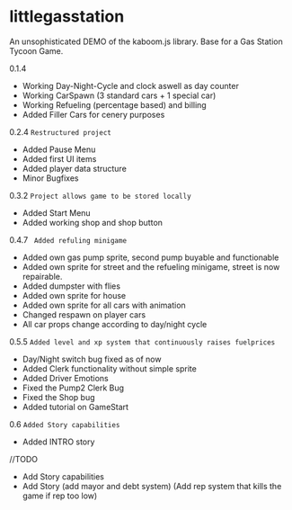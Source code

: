 # littlegasstation

An unsophisticated DEMO of the kaboom.js library.
Base for a Gas Station Tycoon Game.

0.1.4
- Working Day-Night-Cycle and clock aswell as day counter
- Working CarSpawn (3 standard cars + 1 special car)
- Working Refueling (percentage based) and billing
- Added Filler Cars for cenery purposes

0.2.4
``` Restructured project ```
- Added Pause Menu
- Added first UI items
- Added player data structure
- Minor Bugfixes

0.3.2
``` Project allows game to be stored locally ```
- Added Start Menu
- Added working shop and shop button

0.4.7
` Added refuling minigame`
- Added own gas pump sprite, second pump buyable and functionable
- Added own sprite for street and the refueling minigame, street is now repairable.
- Added dumpster with flies
- Added own sprite for house
- Added own sprite for all cars with animation
- Changed respawn on player cars
- All car props change according to day/night cycle

0.5.5
` Added level and xp system that continuously raises fuelprices `
- Day/Night switch bug fixed as of now
- Added Clerk functionality without simple sprite
- Added Driver Emotions
- Fixed the Pump2 Clerk Bug
- Fixed the Shop bug
- Added tutorial on GameStart

0.6
` Added Story capabilities `
- Added INTRO story

//TODO

- Add Story capabilities
- Add Story (add mayor and debt system)
(Add rep system that kills the game if rep too low)
